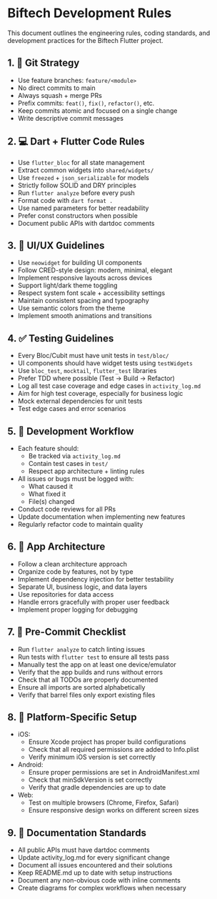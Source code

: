# Biftech Development Rules

This document outlines the engineering rules, coding standards, and development practices for the Biftech Flutter project.

## 1. 🚀 Git Strategy
- Use feature branches: `feature/<module>`
- No direct commits to main
- Always squash + merge PRs
- Prefix commits: `feat()`, `fix()`, `refactor()`, etc.
- Keep commits atomic and focused on a single change
- Write descriptive commit messages

## 2. 💻 Dart + Flutter Code Rules
- Use `flutter_bloc` for all state management
- Extract common widgets into `shared/widgets/`
- Use `freezed` + `json_serializable` for models
- Strictly follow SOLID and DRY principles
- Run `flutter analyze` before every push
- Format code with `dart format .`
- Use named parameters for better readability
- Prefer const constructors when possible
- Document public APIs with dartdoc comments

## 3. 🎨 UI/UX Guidelines
- Use `neowidget` for building UI components
- Follow CRED-style design: modern, minimal, elegant
- Implement responsive layouts across devices
- Support light/dark theme toggling
- Respect system font scale + accessibility settings
- Maintain consistent spacing and typography
- Use semantic colors from the theme
- Implement smooth animations and transitions

## 4. ✅ Testing Guidelines
- Every Bloc/Cubit must have unit tests in `test/bloc/`
- UI components should have widget tests using `testWidgets`
- Use `bloc_test`, `mocktail`, `flutter_test` libraries
- Prefer TDD where possible (Test → Build → Refactor)
- Log all test case coverage and edge cases in `activity_log.md`
- Aim for high test coverage, especially for business logic
- Mock external dependencies for unit tests
- Test edge cases and error scenarios

## 5. 🔄 Development Workflow
- Each feature should:
  - Be tracked via `activity_log.md`
  - Contain test cases in `test/`
  - Respect app architecture + linting rules
- All issues or bugs must be logged with:
  - What caused it
  - What fixed it
  - File(s) changed
- Conduct code reviews for all PRs
- Update documentation when implementing new features
- Regularly refactor code to maintain quality

## 6. 📱 App Architecture
- Follow a clean architecture approach
- Organize code by features, not by type
- Implement dependency injection for better testability
- Separate UI, business logic, and data layers
- Use repositories for data access
- Handle errors gracefully with proper user feedback
- Implement proper logging for debugging

## 7. 🧪 Pre-Commit Checklist
- Run `flutter analyze` to catch linting issues
- Run tests with `flutter test` to ensure all tests pass
- Manually test the app on at least one device/emulator
- Verify that the app builds and runs without errors
- Check that all TODOs are properly documented
- Ensure all imports are sorted alphabetically
- Verify that barrel files only export existing files

## 8. 🔧 Platform-Specific Setup
- iOS:
  - Ensure Xcode project has proper build configurations
  - Check that all required permissions are added to Info.plist
  - Verify minimum iOS version is set correctly
- Android:
  - Ensure proper permissions are set in AndroidManifest.xml
  - Check that minSdkVersion is set correctly
  - Verify that gradle dependencies are up to date
- Web:
  - Test on multiple browsers (Chrome, Firefox, Safari)
  - Ensure responsive design works on different screen sizes

## 9. 📝 Documentation Standards
- All public APIs must have dartdoc comments
- Update activity_log.md for every significant change
- Document all issues encountered and their solutions
- Keep README.md up to date with setup instructions
- Document any non-obvious code with inline comments
- Create diagrams for complex workflows when necessary
